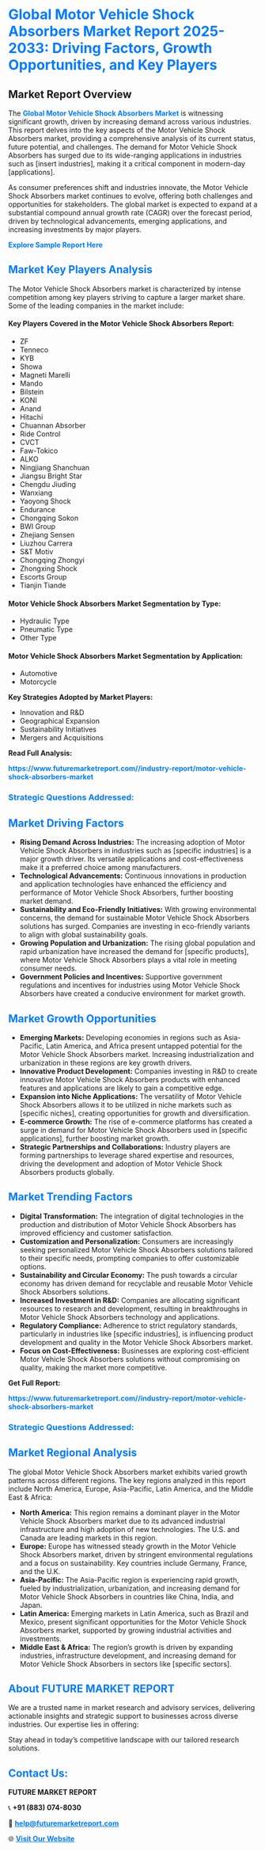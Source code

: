 <h1 style="color: #007BFF;">Global Motor Vehicle Shock Absorbers Market Report 2025-2033: Driving Factors, Growth Opportunities, and Key Players</h1>

<section id="overview">
<h2>Market Report Overview</h2>
<p>The <a href="https://www.futuremarketreport.com//industry-report/motor-vehicle-shock-absorbers-market" style="color: #007BFF; text-decoration: none;"><strong>Global Motor Vehicle Shock Absorbers Market</strong></a> is witnessing significant growth, driven by increasing demand across various industries. This report delves into the key aspects of the Motor Vehicle Shock Absorbers market, providing a comprehensive analysis of its current status, future potential, and challenges. The demand for Motor Vehicle Shock Absorbers has surged due to its wide-ranging applications in industries such as [insert industries], making it a critical component in modern-day [applications].</p>
<p>As consumer preferences shift and industries innovate, the Motor Vehicle Shock Absorbers market continues to evolve, offering both challenges and opportunities for stakeholders. The global market is expected to expand at a substantial compound annual growth rate (CAGR) over the forecast period, driven by technological advancements, emerging applications, and increasing investments by major players.</p>
</section>

<section id="overview">
<p><a href="https://www.futuremarketreport.com//request-sample/reportId=84934" style="color: #007BFF; text-decoration: none;"><strong>Explore Sample Report Here</strong></a></p>
</section>

<section id="key-players">
<h2 style="color: #007BFF;">Market Key Players Analysis</h2>
<p>The Motor Vehicle Shock Absorbers market is characterized by intense competition among key players striving to capture a larger market share. Some of the leading companies in the market include:</p>
<h4>Key Players Covered in the Motor Vehicle Shock Absorbers Report:</h4>
<ul><li>ZF</li><li>Tenneco</li><li>KYB</li><li>Showa</li><li>Magneti Marelli</li><li>Mando</li><li>Bilstein</li><li>KONI</li><li>Anand</li><li>Hitachi</li><li>Chuannan Absorber</li><li>Ride Control</li><li>CVCT</li><li>Faw-Tokico</li><li>ALKO</li><li>Ningjiang Shanchuan</li><li>Jiangsu Bright Star</li><li>Chengdu Jiuding</li><li>Wanxiang</li><li>Yaoyong Shock</li><li>Endurance</li><li>Chongqing Sokon</li><li>BWI Group</li><li>Zhejiang Sensen</li><li>Liuzhou Carrera</li><li>S&amp;T Motiv</li><li>Chongqing Zhongyi</li><li>Zhongxing Shock</li><li>Escorts Group</li><li>Tianjin Tiande</li></ul>
<h4>Motor Vehicle Shock Absorbers Market Segmentation by Type:</h4>
<ul><li>Hydraulic Type</li><li>Pneumatic Type</li><li>Other Type</li></ul>

<h4>Motor Vehicle Shock Absorbers Market Segmentation by Application:</h4>
<ul><li>Automotive</li><li>Motorcycle</li></ul>
<p><strong>Key Strategies Adopted by Market Players:</strong></p>
<ul>
<li>Innovation and R&D</li>
<li>Geographical Expansion</li>
<li>Sustainability Initiatives</li>
<li>Mergers and Acquisitions</li>
</ul>
</section>

<section>
<p><strong>Read Full Analysis: </strong></p><a href="https://www.futuremarketreport.com//industry-report/motor-vehicle-shock-absorbers-market" style="color: #007BFF; text-decoration: none;"><strong>https://www.futuremarketreport.com//industry-report/motor-vehicle-shock-absorbers-market</strong></a>
<h3 style="color: #007BFF;">Strategic Questions Addressed:</h3>
</section>

<section id="driving-factors">
<h2 style="color: #007BFF;">Market Driving Factors</h2>
<ul>
<li><strong>Rising Demand Across Industries:</strong> The increasing adoption of Motor Vehicle Shock Absorbers in industries such as [specific industries] is a major growth driver. Its versatile applications and cost-effectiveness make it a preferred choice among manufacturers.</li>
<li><strong>Technological Advancements:</strong> Continuous innovations in production and application technologies have enhanced the efficiency and performance of Motor Vehicle Shock Absorbers, further boosting market demand.</li>
<li><strong>Sustainability and Eco-Friendly Initiatives:</strong> With growing environmental concerns, the demand for sustainable Motor Vehicle Shock Absorbers solutions has surged. Companies are investing in eco-friendly variants to align with global sustainability goals.</li>
<li><strong>Growing Population and Urbanization:</strong> The rising global population and rapid urbanization have increased the demand for [specific products], where Motor Vehicle Shock Absorbers plays a vital role in meeting consumer needs.</li>
<li><strong>Government Policies and Incentives:</strong> Supportive government regulations and incentives for industries using Motor Vehicle Shock Absorbers have created a conducive environment for market growth.</li>
</ul>
</section>

<section id="growth-opportunities">
<h2 style="color: #007BFF;">Market Growth Opportunities</h2>
<ul>
<li><strong>Emerging Markets:</strong> Developing economies in regions such as Asia-Pacific, Latin America, and Africa present untapped potential for the Motor Vehicle Shock Absorbers market. Increasing industrialization and urbanization in these regions are key growth drivers.</li>
<li><strong>Innovative Product Development:</strong> Companies investing in R&D to create innovative Motor Vehicle Shock Absorbers products with enhanced features and applications are likely to gain a competitive edge.</li>
<li><strong>Expansion into Niche Applications:</strong> The versatility of Motor Vehicle Shock Absorbers allows it to be utilized in niche markets such as [specific niches], creating opportunities for growth and diversification.</li>
<li><strong>E-commerce Growth:</strong> The rise of e-commerce platforms has created a surge in demand for Motor Vehicle Shock Absorbers used in [specific applications], further boosting market growth.</li>
<li><strong>Strategic Partnerships and Collaborations:</strong> Industry players are forming partnerships to leverage shared expertise and resources, driving the development and adoption of Motor Vehicle Shock Absorbers products globally.</li>
</ul>
</section>

<section id="trending-factors">
<h2 style="color: #007BFF;">Market Trending Factors</h2>
<ul>
<li><strong>Digital Transformation:</strong> The integration of digital technologies in the production and distribution of Motor Vehicle Shock Absorbers has improved efficiency and customer satisfaction.</li>
<li><strong>Customization and Personalization:</strong> Consumers are increasingly seeking personalized Motor Vehicle Shock Absorbers solutions tailored to their specific needs, prompting companies to offer customizable options.</li>
<li><strong>Sustainability and Circular Economy:</strong> The push towards a circular economy has driven demand for recyclable and reusable Motor Vehicle Shock Absorbers solutions.</li>
<li><strong>Increased Investment in R&D:</strong> Companies are allocating significant resources to research and development, resulting in breakthroughs in Motor Vehicle Shock Absorbers technology and applications.</li>
<li><strong>Regulatory Compliance:</strong> Adherence to strict regulatory standards, particularly in industries like [specific industries], is influencing product development and quality in the Motor Vehicle Shock Absorbers market.</li>
<li><strong>Focus on Cost-Effectiveness:</strong> Businesses are exploring cost-efficient Motor Vehicle Shock Absorbers solutions without compromising on quality, making the market more competitive.</li>
</ul>
</section>

<section>
<p><strong>Get Full Report: </strong></p><a href="https://www.futuremarketreport.com//industry-report/motor-vehicle-shock-absorbers-market" style="color: #007BFF; text-decoration: none;"><strong>https://www.futuremarketreport.com//industry-report/motor-vehicle-shock-absorbers-market</strong></a>
<h3 style="color: #007BFF;">Strategic Questions Addressed:</h3>
</section>


<section id="regional-analysis">
<h2 style="color: #007BFF;">Market Regional Analysis</h2>
<p>The global Motor Vehicle Shock Absorbers market exhibits varied growth patterns across different regions. The key regions analyzed in this report include North America, Europe, Asia-Pacific, Latin America, and the Middle East & Africa:</p>
<ul>
<li><strong>North America:</strong> This region remains a dominant player in the Motor Vehicle Shock Absorbers market due to its advanced industrial infrastructure and high adoption of new technologies. The U.S. and Canada are leading markets in this region.</li>
<li><strong>Europe:</strong> Europe has witnessed steady growth in the Motor Vehicle Shock Absorbers market, driven by stringent environmental regulations and a focus on sustainability. Key countries include Germany, France, and the U.K.</li>
<li><strong>Asia-Pacific:</strong> The Asia-Pacific region is experiencing rapid growth, fueled by industrialization, urbanization, and increasing demand for Motor Vehicle Shock Absorbers in countries like China, India, and Japan.</li>
<li><strong>Latin America:</strong> Emerging markets in Latin America, such as Brazil and Mexico, present significant opportunities for the Motor Vehicle Shock Absorbers market, supported by growing industrial activities and investments.</li>
<li><strong>Middle East & Africa:</strong> The region’s growth is driven by expanding industries, infrastructure development, and increasing demand for Motor Vehicle Shock Absorbers in sectors like [specific sectors].</li>
</ul>
</section>

<footer>
<h2 style="color: #007BFF;">About FUTURE MARKET REPORT</h2>
<p>We are a trusted name in market research and advisory services, delivering actionable insights and strategic support to businesses across diverse industries. Our expertise lies in offering:</p>

<p>Stay ahead in today’s competitive landscape with our tailored research solutions.</p>

<h2 style="color: #007BFF;">Contact Us:</h2>
<p><strong>FUTURE MARKET REPORT</strong></p>
<p>📞 <strong>+91 (883) 074-8030</strong></p>
<p>📧 <strong><a href="mailto:help@futuremarketreport.com" style="color: #007BFF;">help@futuremarketreport.com</a></strong></p>
<p>🌐 <strong><a href="https://www.futuremarketreport.com/" style="color: #007BFF;">Visit Our Website</a></strong></p>
</footer>